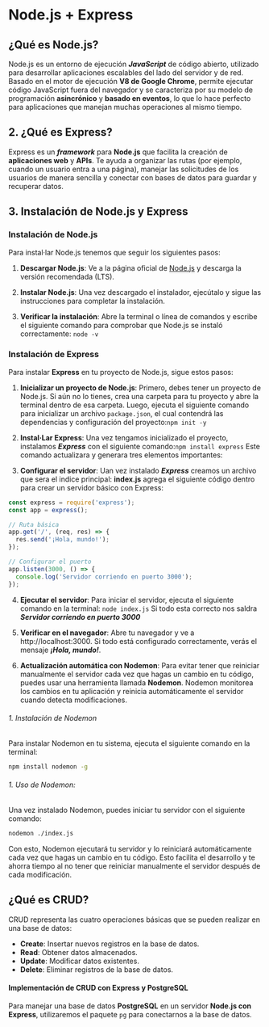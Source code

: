 
# Node.js + Express

## ¿Qué es Node.js?

Node.js es un entorno de ejecución _**JavaScript**_ de código abierto, utilizado para desarrollar aplicaciones escalables del lado del servidor y de red. Basado en el motor de ejecución **V8 de Google Chrome**, permite ejecutar código JavaScript fuera del navegador y se caracteriza por su modelo de programación **asincrónico** y **basado en eventos**, lo que lo hace perfecto para aplicaciones que manejan muchas operaciones al mismo tiempo.


## 2. ¿Qué es Express?

Express es un _**framework**_ para **Node.js** que facilita la creación de **aplicaciones web** y **APIs**. Te ayuda a organizar las rutas (por ejemplo, cuando un usuario entra a una página), manejar las solicitudes de los usuarios de manera sencilla y conectar con bases de datos para guardar y recuperar datos.

## 3. Instalación de Node.js y Express

### Instalación de Node.js

Para instal·lar Node.js tenemos que seguir los siguientes pasos:

1. **Descargar Node.js**: Ve a la página oficial de [Node.js](https://nodejs.org/) y descarga la versión recomendada (LTS).
   
2. **Instalar Node.js**: Una vez descargado el instalador, ejecútalo y sigue las instrucciones para completar la instalación.

3. **Verificar la instalación**: Abre la terminal o línea de comandos y escribe el siguiente comando para comprobar que Node.js se instaló correctamente:
`node -v`

### Instalación de Express

Para instalar **Express** en tu proyecto de Node.js, sigue estos pasos:

1. **Inicializar un proyecto de Node.js**: 
Primero, debes tener un proyecto de Node.js. Si aún no lo tienes, crea una carpeta para tu proyecto y abre la terminal dentro de esa carpeta. Luego, ejecuta el siguiente comando para inicializar un archivo `package.json`, el cual contendrá las dependencias y configuración del proyecto:`npm init -y`

2. **Instal·Lar Express**: 
Una vez tengamos inicializado el proyecto, instalamos _**Express**_ con el siguiente comando:`npm install express`
Este comando actualizara y generara tres elementos importantes:

3. **Configurar el servidor**: 
Uan vez instalado _**Express**_ creamos un archivo que sera el indice principal: **index.js** agrega el siguiente código dentro para crear un servidor básico con Express:

```javascript
const express = require('express');
const app = express();

// Ruta básica
app.get('/', (req, res) => {
  res.send('¡Hola, mundo!');
});

// Configurar el puerto
app.listen(3000, () => {
  console.log('Servidor corriendo en puerto 3000');
});
```

4. **Ejecutar el servidor**: Para iniciar el servidor, ejecuta el siguiente comando en la terminal: `node index.js`
Si todo esta correcto nos saldra _**Servidor corriendo en puerto 3000**_

5. **Verificar en el navegador**: Abre tu navegador y ve a http://localhost:3000. Si todo está configurado correctamente, verás el mensaje _**¡Hola, mundo!**_.
6. **Actualización automática con Nodemon**: Para evitar tener que reiniciar manualmente el servidor cada vez que hagas un cambio en tu código, puedes usar una herramienta llamada **Nodemon**. Nodemon monitorea los cambios en tu aplicación y reinicia automáticamente el servidor cuando detecta modificaciones.

###### 1. Instalación de Nodemon

Para instalar Nodemon en tu sistema, ejecuta el siguiente comando en la terminal:
```bash
npm install nodemon -g
```
###### 1. Uso de Nodemon: 
Una vez instalado Nodemon, puedes iniciar tu servidor con el siguiente comando:
```bash
nodemon ./index.js
```

Con esto, Nodemon ejecutará tu servidor y lo reiniciará automáticamente cada vez que hagas un cambio en tu código. 
Esto facilita el desarrollo y te ahorra tiempo al no tener que reiniciar manualmente el servidor después de cada modificación.

## ¿Qué es CRUD?

CRUD representa las cuatro operaciones básicas que se pueden realizar en una base de datos:

- **Create**: Insertar nuevos registros en la base de datos.
- **Read**: Obtener datos almacenados.
- **Update**: Modificar datos existentes.
- **Delete**: Eliminar registros de la base de datos.

#### Implementación de CRUD con Express y PostgreSQL

Para manejar una base de datos **PostgreSQL** en un servidor **Node.js con Express**, utilizaremos el paquete `pg` para conectarnos a la base de datos.

